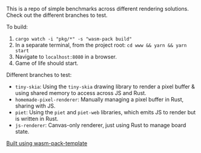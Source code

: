 This is a repo of simple benchmarks across different rendering solutions. Check out the different branches to test.

To build:

1. `cargo watch -i "pkg/*" -s "wasm-pack build"`
2. In a separate terminal, from the project root: `cd www && yarn && yarn start`
3. Navigate to `localhost:8080` in a browser.
4. Game of life should start.

Different branches to test:

- `tiny-skia`: Using the `tiny-skia` drawing library to render a pixel buffer & using shared memory to access across JS and Rust.
- `homemade-pixel-renderer`: Manually managing a pixel buffer in Rust, sharing with JS.
- `piet`: Using the `piet` and `piet-web` libraries, which emits JS to render but is written in Rust.
- `js-renderer`: Canvas-only renderer, just using Rust to manage board state.

[Built using wasm-pack-template]("https://travis-ci.org/rustwasm/wasm-pack-template")
